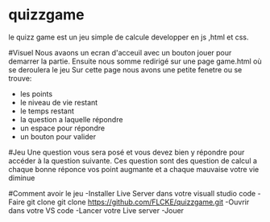 # quizzgame
le quizz game est un jeu simple de calcule developper en js ,html et css. 

#Visuel
Nous avaons un ecran d'acceuil avec un bouton jouer pour demarrer la partie.
Ensuite nous somme redirigé sur une page game.html où se deroulera le jeu
Sur cette page nous avons une petite fenetre ou se trouve:
- les points
- le niveau de vie restant 
- le temps restant 
- la question a laquelle répondre
- un espace pour répondre
- un bouton pour valider

#Jeu 
Une question vous sera posé et vous devez bien y répondre pour accéder  à la question suivante.
Ces question sont des question de calcul a chaque bonne réponce vos point augmante et a chaque mauvaise votre vie diminue

#Comment avoir le jeu 
    -Installer Live Server dans votre visuall studio code
    -Faire git clone 
        git clone https://github.com/FLCKE/quizzgame.git
    -Ouvrir dans votre VS code 
    -Lancer votre Live server 
    -Jouer
